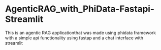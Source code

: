 # AgenticRAG_with_PhiData-Fastapi-Streamlit
This is an agentic RAG applicationthat was made using phidata framework with a simple api functionality using fastap and a chat interface with streamlit
